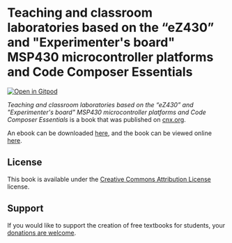 # Teaching and classroom laboratories based on the “eZ430” and "Experimenter's board" MSP430 microcontroller platforms and Code Composer Essentials

[![Open in Gitpod](https://gitpod.io/button/open-in-gitpod.svg)](https://gitpod.io/from-referrer/)

_Teaching and classroom laboratories based on the “eZ430” and "Experimenter's board" MSP430 microcontroller platforms and Code Composer Essentials_ is a book that was published on [cnx.org](https://cnx.org/).

An ebook can be downloaded [here](https://github.com/cnx-user-books/cnxbook-teaching-and-classroom-laboratories-based-on-the-ez430-and-experimenter-s-board-msp430-microcontroller-platforms-and-code-composer-essentials/releases/latest), and the book can be viewed online [here](https://github.com/cnx-user-books/cnxbook-teaching-and-classroom-laboratories-based-on-the-ez430-and-experimenter-s-board-msp430-microcontroller-platforms-and-code-composer-essentials/releases/latest).

## License
This book is available under the [Creative Commons Attribution License](./LICENSE) license.

## Support
If you would like to support the creation of free textbooks for students, your [donations are welcome](https://riceconnect.rice.edu/donation/support-openstax-banner).
